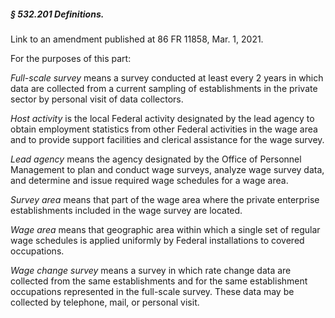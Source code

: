 ##### § 532.201 Definitions. #####

Link to an amendment published at 86 FR 11858, Mar. 1, 2021.

For the purposes of this part:

*Full-scale survey* means a survey conducted at least every 2 years in which data are collected from a current sampling of establishments in the private sector by personal visit of data collectors.

*Host activity* is the local Federal activity designated by the lead agency to obtain employment statistics from other Federal activities in the wage area and to provide support facilities and clerical assistance for the wage survey.

*Lead agency* means the agency designated by the Office of Personnel Management to plan and conduct wage surveys, analyze wage survey data, and determine and issue required wage schedules for a wage area.

*Survey area* means that part of the wage area where the private enterprise establishments included in the wage survey are located.

*Wage area* means that geographic area within which a single set of regular wage schedules is applied uniformly by Federal installations to covered occupations.

*Wage change survey* means a survey in which rate change data are collected from the same establishments and for the same establishment occupations represented in the full-scale survey. These data may be collected by telephone, mail, or personal visit.